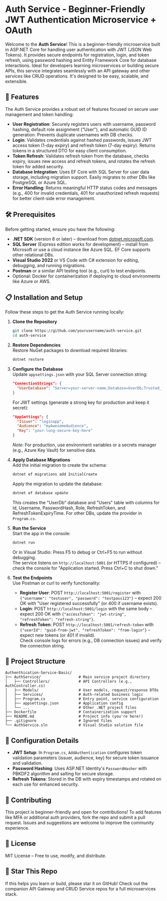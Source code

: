 # Auth Service - Beginner-Friendly JWT Authentication Microservice + OAuth

Welcome to the **Auth Service**! This is a beginner-friendly microservice built in ASP.NET Core for handling user authentication with JWT (JSON Web Tokens). It provides secure endpoints for registration, login, and token refresh, using password hashing and Entity Framework Core for database interactions. Ideal for developers learning microservices or building secure APIs, this service integrates seamlessly with an API gateway and other services like CRUD operations. It's designed to be easy, scalable, and extensible.

## 🚀 Features
The Auth Service provides a robust set of features focused on secure user management and token handling:

- **User Registration**: Securely registers users with username, password hashing, default role assignment ("User"), and automatic GUID ID generation. Prevents duplicate usernames with DB checks.
- **Login**: Validates credentials against hashed passwords, issues JWT access token (1-day expiry) and refresh token (7-day expiry). Returns tokens in a structured DTO for easy client consumption.
- **Token Refresh**: Validates refresh token from the database, checks expiry, issues new access and refresh tokens, and rotates the refresh token for added security.
- **Database Integration**: Uses EF Core with SQL Server for user data storage, including migration support. Easily migrates to other DBs like PostgreSQL or Azure SQL.
- **Error Handling**: Returns meaningful HTTP status codes and messages (e.g., 400 for invalid credentials, 401 for unauthorized refresh requests) for better client-side error management.

## 🛠️ Prerequisites
Before getting started, ensure you have the following:

- **.NET SDK** (version 8 or later) – download from [dotnet.microsoft.com](https://dotnet.microsoft.com/download).
- **SQL Server** (Express edition works for development) – install from Microsoft or use a cloud instance like Azure SQL. EF Core supports other relational DBs.
- **Visual Studio 2022** or VS Code with C# extension for editing, debugging, and running migrations.
- **Postman** or a similar API testing tool (e.g., curl) to test endpoints.
- Optional: Docker for containerization if deploying to cloud environments like Azure or AWS.

## 📋 Installation and Setup
Follow these steps to get the Auth Service running locally:

1. **Clone the Repository**
   ```bash
   git clone https://github.com/yourusername/auth-service.git
   cd auth-service
   ```

2. **Restore Dependencies**  
   Restore NuGet packages to download required libraries:  
   ```bash
   dotnet restore
   ```

3. **Configure the Database**  
   Update `appsettings.json` with your SQL Server connection string:  
   ```json
   "ConnectionStrings": {
     "UserDatabase": "Server=your-server-name;Database=UserDb;Trusted_Connection=true;TrustServerCertificate=true;"
   }
   ```  
   For JWT settings (generate a strong key for production and keep it secret):  
   ```json
   "AppSettings": {
     "Issuer": "loginapp",
     "Audience": "myAwesomeAudience",
     "Key": "your-long-secure-key-here"
   }
   ```  
   *Note*: For production, use environment variables or a secrets manager (e.g., Azure Key Vault) for sensitive data.

4. **Apply Database Migrations**  
   Add the initial migration to create the schema:  
   ```bash
   dotnet ef migrations add InitialCreate
   ```  
   Apply the migration to update the database:  
   ```bash
   dotnet ef database update
   ```  
   This creates the "UserDb" database and "Users" table with columns for Id, Username, PasswordHash, Role, RefreshToken, and RefreshTokenExpiryTime. For other DBs, update the provider in `Program.cs`.

5. **Run the Service**  
   Start the app in the console:  
   ```bash
   dotnet run
   ```  
   Or in Visual Studio: Press F5 to debug or Ctrl+F5 to run without debugging.  
   The service listens on `http://localhost:5001` (or HTTPS if configured) – check the console for "Application started. Press Ctrl+C to shut down."

6. **Test the Endpoints**  
   Use Postman or curl to verify functionality:  
   - **Register User**: POST `http://localhost:5001/register` with `{"username": "testuser", "password": "testpass123"}` – expect 200 OK with "User registered successfully" (or 400 if username exists).  
   - **Login**: POST `http://localhost:5001/login` with the same body – expect 200 OK with `{"accessToken": "jwt-string", "refreshToken": "refresh-string"}`.  
   - **Refresh Token**: POST `http://localhost:5001/refresh-token` with `{"userId": "guid-from-jwt", "refreshToken": "from-login"}` – expect new tokens (or 401 if invalid).  
   Check console logs for errors (e.g., DB connection issues) and verify the connection string.

## 📂 Project Structure
```plaintext
Authenthication-Service-Basic/
├── AuthService/                 # Main service project directory
│   ├── Controllers/             # API Controllers (e.g., AuthController.cs)
│   ├── Models/                  # User models, request/response DTOs
│   ├── Services/                # Auth-related business logic
│   ├── Program.cs               # Entry point, service configuration
│   ├── appsettings.json         # Application config
│   └── ...                      # Other .NET project files
├── Dockerfile                   # Containerization support
├── README.md                    # Project info (you're here!)
├── .gitignore                   # Ignored files
└── AuthService.sln              # Visual Studio solution file
```

## 🔧 Configuration Details
- **JWT Setup**: In `Program.cs`, `AddAuthentication` configures token validation parameters (issuer, audience, key) for secure token issuance and validation.
- **Password Hashing**: Uses ASP.NET Identity's `PasswordHasher` with PBKDF2 algorithm and salting for secure storage.
- **Refresh Tokens**: Stored in the DB with expiry timestamps and rotated on each use for enhanced security.

## 🤝 Contributing
This project is beginner-friendly and open for contributions! To add features like MFA or additional auth providers, fork the repo and submit a pull request. Issues and suggestions are welcome to improve the community experience.

## 📄 License
MIT License – Free to use, modify, and distribute.

## 🌟 Star This Repo
If this helps you learn or build, please star it on GitHub! Check out the companion API Gateway and CRUD Service repos for a full microservices stack.

